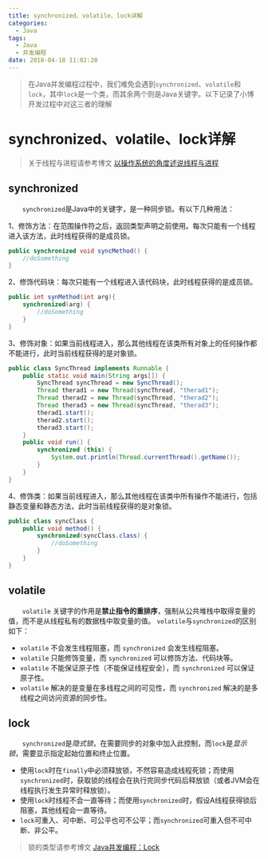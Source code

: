 ```yaml
---
title: synchronized、volatile、lock详解
categories: 
  - Java
tags:
  - Java
  - 并发编程
date: 2018-04-18 11:02:28
---
```


> 在Java并发编程过程中，我们难免会遇到`synchronized`、`volatile`和`lock`，其中`lock`是一个类，而其余两个则是Java关键字。以下记录了小博开发过程中对这三者的理解

<!-- more -->
# synchronized、volatile、lock详解
> 关于线程与进程请参考博文 [以操作系统的角度述说线程与进程](http://blog.csdn.net/luoweifu/article/details/46595285)

## synchronized
&emsp;&emsp;`synchronized`是Java中的关键字，是一种同步锁。有以下几种用法：

1、修饰方法：在范围操作符之后，返回类型声明之前使用。每次只能有一个线程进入该方法，此时线程获得的是成员锁。
```java
public synchronized void syncMethod() {
	//doSomething
}
```

2、修饰代码块：每次只能有一个线程进入该代码块，此时线程获得的是成员锁。
```java
public int synMethod(int arg){
	synchronized(arg) {
		//doSomething
	}
}
```
3、修饰对象：如果当前线程进入，那么其他线程在该类所有对象上的任何操作都不能进行，此时当前线程获得的是对象锁。
```java
public class SyncThread implements Runnable {
	public static void main(String args[]) {
		SyncThread syncThread = new SyncThread();
		Thread therad1 = new Thread(syncThread, "therad1");
		Thread therad2 = new Thread(syncThread, "therad2");
		Thread therad3 = new Thread(syncThread, "therad3");
		therad1.start();
		therad2.start();
		therad3.start();
	}
	public void run() {
		synchronized (this) {
			System.out.println(Thread.currentThread().getName());
		}
	}
}
```
4、修饰类：如果当前线程进入，那么其他线程在该类中所有操作不能进行，包括静态变量和静态方法，此时当前线程获得的是对象锁。
```java
public class syncClass {
	public void method() {
		synchronized(syncClass.class) {
			//doSomething
		}
	}
}
```

## volatile
&emsp;&emsp;`volatile` 关键字的作用是**禁止指令的重排序**，强制从公共堆栈中取得变量的值，而不是从线程私有的数据栈中取变量的值。
`volatile`与`synchronized`的区别如下：

- `volatile` 不会发生线程阻塞，而 `synchronized` 会发生线程阻塞。
- `volatile` 只能修饰变量，而 `synchronized` 可以修饰方法、代码块等。
- `volatile` 不能保证原子性（不能保证线程安全），而 `synchronized` 可以保证原子性。
- `volatile` 解决的是变量在多线程之间的可见性，而 `synchronized` 解决的是多线程之间访问资源的同步性。

## lock
&emsp;&emsp;`synchronized`是*隐式锁*，在需要同步的对象中加入此控制，而`lock`是*显示锁*，需要显示指定起始位置和终止位置。

- 使用`lock`时在`finally`中必须释放锁，不然容易造成线程死锁；而使用`synchronized`时，获取锁的线程会在执行完同步代码后释放锁（或者JVM会在线程执行发生异常时释放锁）。
- 使用`lock`时线程不会一直等待；而使用`synchronized`时，假设A线程获得锁后阻塞，其他线程会一直等待。
- `lock`可重入、可中断、可公平也可不公平；而`synchronized`可重入但不可中断、非公平。
> 锁的类型请参考博文 [Java并发编程：Lock](http://www.cnblogs.com/dolphin0520/p/3923167.html)
